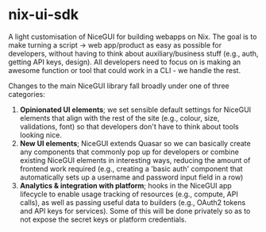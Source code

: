 # nix-ui-sdk
A light customisation of NiceGUI for building webapps on Nix. The goal is to make turning a script -> web app/product as easy as possible for developers, without having to think about auxiliary/business stuff (e.g., auth, getting API keys, design). All developers need to focus on is making an awesome function or tool that could work in a CLI - we handle the rest.

Changes to the main NiceGUI library fall broadly under one of three categories:
1. **Opinionated UI elements**; we set sensible default settings for NiceGUI elements that align with the rest of the site (e.g., colour, size, validations, font) so that developers don't have to think about tools looking nice.
2. **New UI elements**; NiceGUI extends Quasar so we can basically create any components that commonly pop up for developers or combine existing NiceGUI elements in interesting ways, reducing the amount of frontend work required (e.g., creating a 'basic auth' component that automatically sets up a username and password input field in a row)
3. **Analytics & integration with platform**; hooks in the NiceGUI app lifecycle to enable usage tracking of resources (e.g., compute, API calls), as well as passing useful data to builders (e.g., OAuth2 tokens and API keys for services). Some of this will be done privately so as to not expose the secret keys or platform credentials.
